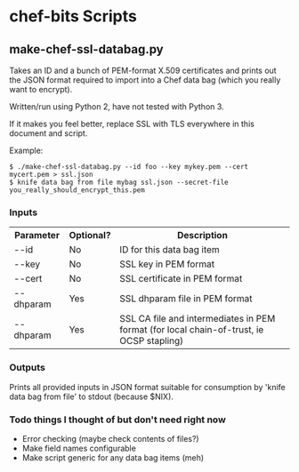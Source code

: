 # chef-bits Scripts

## make-chef-ssl-databag.py

Takes an ID and a bunch of PEM-format X.509 certificates and prints out the JSON format required to import into a Chef data bag (which you really want to encrypt).

Written/run using Python 2, have not tested with Python 3.

If it makes you feel better, replace SSL with TLS everywhere in this document and script.

Example:
```
$ ./make-chef-ssl-databag.py --id foo --key mykey.pem --cert mycert.pem > ssl.json
$ knife data bag from file mybag ssl.json --secret-file you_really_should_encrypt_this.pem
```

### Inputs

<table>
  <tr>
    <th>Parameter</th>
    <th>Optional?</th>
    <th>Description</th>
  </tr>
  <tr>
    <td>--id</td>
    <td>No</td>
    <td>ID for this data bag item</td>
  </tr>
  <tr>
    <td>--key</td>
    <td>No</td>
    <td>SSL key in PEM format</td>
  </tr>
  <tr>
    <td>--cert</td>
    <td>No</td>
    <td>SSL certificate in PEM format</td>
  </tr>
  <tr>
    <td>--dhparam</td>
    <td>Yes</td>
    <td>SSL dhparam file in PEM format</td>
  </tr>
  <tr>
    <td>--dhparam</td>
    <td>Yes</td>
    <td>SSL CA file and intermediates in PEM format (for local chain-of-trust, ie OCSP stapling)</td>
  </tr>
</table>

### Outputs

Prints all provided inputs in JSON format suitable for consumption by 'knife data bag from file' to stdout (because $NIX).

### Todo things I thought of but don't need right now

- Error checking (maybe check contents of files?)
- Make field names configurable
- Make script generic for any data bag items (meh)
